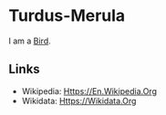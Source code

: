 # Turdus-Merula

I am a [Bird](260010000.md).

## Links

- Wikipedia: [Https://En.Wikipedia.Org](https://en.wikipedia.org/wiki/Common_blackbird)
- Wikidata: [Https://Wikidata.Org](https://wikidata.org/wiki/Q25234)

